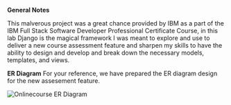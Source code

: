 **General Notes**

This malverous project was a great chance provided by IBM as a part of the IBM Full Stack Software Developer Professional Certificate Course, in this lab Django is the magical framework I was meant to explore and use to deliver a new course assessment feature and sharpen my skills to have the ability to design and develop and break down the necessary models, templates, and views.

**ER Diagram**
For your reference, we have prepared the ER diagram design for the new assesement feature.

![Onlinecourse ER Diagram](https://github.com/ibm-developer-skills-network/final-cloud-app-with-database/blob/master/static/media/course_images/onlinecourse_app_er.png)
